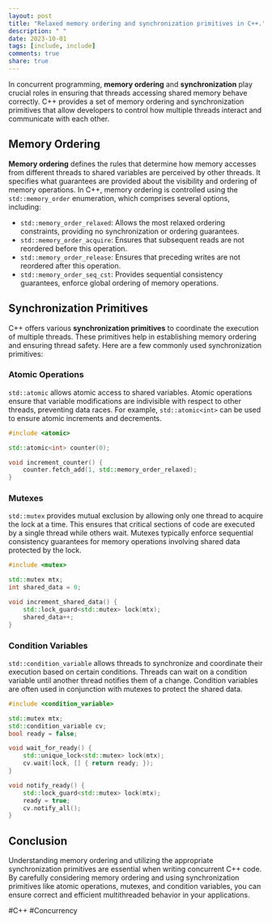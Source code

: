 ```yaml
---
layout: post
title: "Relaxed memory ordering and synchronization primitives in C++."
description: " "
date: 2023-10-01
tags: [include, include]
comments: true
share: true
---
```


In concurrent programming, **memory ordering** and **synchronization** play crucial roles in ensuring that threads accessing shared memory behave correctly. C++ provides a set of memory ordering and synchronization primitives that allow developers to control how multiple threads interact and communicate with each other.

## Memory Ordering

**Memory ordering** defines the rules that determine how memory accesses from different threads to shared variables are perceived by other threads. It specifies what guarantees are provided about the visibility and ordering of memory operations. In C++, memory ordering is controlled using the `std::memory_order` enumeration, which comprises several options, including:

- `std::memory_order_relaxed`: Allows the most relaxed ordering constraints, providing no synchronization or ordering guarantees.
- `std::memory_order_acquire`: Ensures that subsequent reads are not reordered before this operation.
- `std::memory_order_release`: Ensures that preceding writes are not reordered after this operation.
- `std::memory_order_seq_cst`: Provides sequential consistency guarantees, enforce global ordering of memory operations.

## Synchronization Primitives

C++ offers various **synchronization primitives** to coordinate the execution of multiple threads. These primitives help in establishing memory ordering and ensuring thread safety. Here are a few commonly used synchronization primitives:

### Atomic Operations

`std::atomic` allows atomic access to shared variables. Atomic operations ensure that variable modifications are indivisible with respect to other threads, preventing data races. For example, `std::atomic<int>` can be used to ensure atomic increments and decrements.

```cpp
#include <atomic>

std::atomic<int> counter(0);

void increment_counter() {
    counter.fetch_add(1, std::memory_order_relaxed);
}
```

### Mutexes

`std::mutex` provides mutual exclusion by allowing only one thread to acquire the lock at a time. This ensures that critical sections of code are executed by a single thread while others wait. Mutexes typically enforce sequential consistency guarantees for memory operations involving shared data protected by the lock.

```cpp
#include <mutex>

std::mutex mtx;
int shared_data = 0;

void increment_shared_data() {
    std::lock_guard<std::mutex> lock(mtx);
    shared_data++;
}
```

### Condition Variables

`std::condition_variable` allows threads to synchronize and coordinate their execution based on certain conditions. Threads can wait on a condition variable until another thread notifies them of a change. Condition variables are often used in conjunction with mutexes to protect the shared data.

```cpp
#include <condition_variable>

std::mutex mtx;
std::condition_variable cv;
bool ready = false;

void wait_for_ready() {
    std::unique_lock<std::mutex> lock(mtx);
    cv.wait(lock, [] { return ready; });
}

void notify_ready() {
    std::lock_guard<std::mutex> lock(mtx);
    ready = true;
    cv.notify_all();
}
```

## Conclusion

Understanding memory ordering and utilizing the appropriate synchronization primitives are essential when writing concurrent C++ code. By carefully considering memory ordering and using synchronization primitives like atomic operations, mutexes, and condition variables, you can ensure correct and efficient multithreaded behavior in your applications.

#C++ #Concurrency